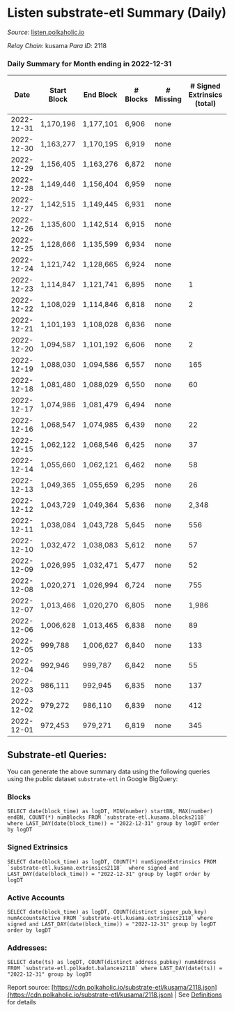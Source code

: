 # Listen substrate-etl Summary (Daily)

_Source_: [listen.polkaholic.io](https://listen.polkaholic.io)

*Relay Chain*: kusama
*Para ID*: 2118



### Daily Summary for Month ending in 2022-12-31


| Date | Start Block | End Block | # Blocks | # Missing | # Signed Extrinsics (total) | # Active Accounts | # Addresses with Balances | # Events | # Transfers | # XCM Transfers In | # XCM Transfers Out |
| ---- | ----------- | --------- | -------- | --------- | --------------------------- | ----------------- | ------------------------- | -------- | ----------- | ------------------ | ------------------- |
| 2022-12-31 | 1,170,196 | 1,177,101 | 6,906 | none  |  |  | 2,053 | 13,815 |   |   |   |
| 2022-12-30 | 1,163,277 | 1,170,195 | 6,919 | none  |  |  | 2,053 | 13,842 |   |   |   |
| 2022-12-29 | 1,156,405 | 1,163,276 | 6,872 | none  |  |  | 2,053 | 13,759 |   | 2 ($2.57) |   |
| 2022-12-28 | 1,149,446 | 1,156,404 | 6,959 | none  |  |  | 2,053 | 13,922 |   |   |   |
| 2022-12-27 | 1,142,515 | 1,149,445 | 6,931 | none  |  |  | 2,053 | 13,866 |   |   |   |
| 2022-12-26 | 1,135,600 | 1,142,514 | 6,915 | none  |  |  | 2,053 | 13,834 |   |   |   |
| 2022-12-25 | 1,128,666 | 1,135,599 | 6,934 | none  |  |  | 2,053 | 13,871 |   |   |   |
| 2022-12-24 | 1,121,742 | 1,128,665 | 6,924 | none  |  |  | 2,053 | 13,852 |   |   |   |
| 2022-12-23 | 1,114,847 | 1,121,741 | 6,895 | none  | 1 | 1 | 2,053 | 13,800 |   |   |   |
| 2022-12-22 | 1,108,029 | 1,114,846 | 6,818 | none  | 2 | 1 | 2,053 | 13,652 |   |   |   |
| 2022-12-21 | 1,101,193 | 1,108,028 | 6,836 | none  |  |  |  | 13,676 |   |   |   |
| 2022-12-20 | 1,094,587 | 1,101,192 | 6,606 | none  | 2 | 1 | 2,053 | 13,228 |   |   |   |
| 2022-12-19 | 1,088,030 | 1,094,586 | 6,557 | none  | 165 | 18 | 2,053 | 13,970 | 117  |   |   |
| 2022-12-18 | 1,081,480 | 1,088,029 | 6,550 | none  | 60 | 9 | 2,053 | 13,434 | 39  |   |   |
| 2022-12-17 | 1,074,986 | 1,081,479 | 6,494 | none  |  |  | 2,052 | 12,991 |   |   |   |
| 2022-12-16 | 1,068,547 | 1,074,985 | 6,439 | none  | 22 | 7 | 2,052 | 13,012 |   |   |   |
| 2022-12-15 | 1,062,122 | 1,068,546 | 6,425 | none  | 37 | 2 | 2,052 | 13,040 | 36  |   |   |
| 2022-12-14 | 1,055,660 | 1,062,121 | 6,462 | none  | 58 | 4 | 2,052 | 13,229 | 55  |   |   |
| 2022-12-13 | 1,049,365 | 1,055,659 | 6,295 | none  | 26 | 10 | 2,052 | 12,747 | 2  |   |   |
| 2022-12-12 | 1,043,729 | 1,049,364 | 5,636 | none  | 2,348 | 12 |  | 18,338 | 1  |   |   |
| 2022-12-11 | 1,038,084 | 1,043,728 | 5,645 | none  | 556 | 13 | 2,050 | 13,126 | 67  |   |   |
| 2022-12-10 | 1,032,472 | 1,038,083 | 5,612 | none  | 57 | 10 | 2,050 | 11,536 | 5  |   |   |
| 2022-12-09 | 1,026,995 | 1,032,471 | 5,477 | none  | 52 | 14 | 2,050 | 11,250 |   |   |   |
| 2022-12-08 | 1,020,271 | 1,026,994 | 6,724 | none  | 755 | 17 | 2,050 | 15,876 | 3  |   |   |
| 2022-12-07 | 1,013,466 | 1,020,270 | 6,805 | none  | 1,986 | 17 | 2,049 | 19,860 | 66  |   |   |
| 2022-12-06 | 1,006,628 | 1,013,465 | 6,838 | none  | 89 | 13 | 2,049 | 14,134 | 77  |   |   |
| 2022-12-05 | 999,788 | 1,006,627 | 6,840 | none  | 133 | 20 | 2,049 | 14,386 | 89  |   |   |
| 2022-12-04 | 992,946 | 999,787 | 6,842 | none  | 55 | 17 | 2,049 | 13,957 | 1  |   |   |
| 2022-12-03 | 986,111 | 992,945 | 6,835 | none  | 137 | 24 | 2,049 | 14,427 | 70  |   |   |
| 2022-12-02 | 979,272 | 986,110 | 6,839 | none  | 412 | 34 | 2,045 | 15,862 | 353  |   |   |
| 2022-12-01 | 972,453 | 979,271 | 6,819 | none  | 345 | 46 | 2,038 | 15,575 | 222  |   |   |

## Substrate-etl Queries:
You can generate the above summary data using the following queries using the public dataset `substrate-etl` in Google BigQuery:


### Blocks
```
SELECT date(block_time) as logDT, MIN(number) startBN, MAX(number) endBN, COUNT(*) numBlocks FROM `substrate-etl.kusama.blocks2118`  where LAST_DAY(date(block_time)) = "2022-12-31" group by logDT order by logDT
```


### Signed Extrinsics
```
SELECT date(block_time) as logDT, COUNT(*) numSignedExtrinsics FROM `substrate-etl.kusama.extrinsics2118`  where signed and LAST_DAY(date(block_time)) = "2022-12-31" group by logDT order by logDT
```


### Active Accounts
```
SELECT date(block_time) as logDT, COUNT(distinct signer_pub_key) numAccountsActive FROM `substrate-etl.kusama.extrinsics2118` where signed and LAST_DAY(date(block_time)) = "2022-12-31" group by logDT order by logDT
```


### Addresses:
```
SELECT date(ts) as logDT, COUNT(distinct address_pubkey) numAddress FROM `substrate-etl.polkadot.balances2118` where LAST_DAY(date(ts)) = "2022-12-31" group by logDT
```



Report source: [https://cdn.polkaholic.io/substrate-etl/kusama/2118.json](https://cdn.polkaholic.io/substrate-etl/kusama/2118.json) | See [Definitions](/DEFINITIONS.md) for details

